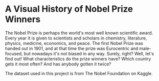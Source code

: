 # A Visual History of Nobel Prize Winners

The Nobel Prize is perhaps the world's most well known scientific award. Every year it is given to scientists and scholars in chemistry, literature, physics, medicine, economics, and peace. The first Nobel Prize was handed out in 1901, and at that time the prize was Eurocentric and male-focused, but nowadays it's not biased in any way. Surely, right?
Well, let's find out! What characteristics do the prize winners have? Which country gets it most often? And has anybody gotten it twice?

The dataset used in this project is from The Nobel Foundation on Kaggle.
